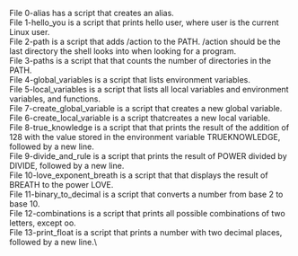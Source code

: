 File 0-alias has a script that creates an alias.\
File 1-hello_you is a script that prints hello user, where user is the current Linux user.\
File 2-path is a script that adds /action to the PATH. /action should be the last directory the shell looks into when looking for a program.\
File 3-paths is a script that that counts the number of directories in the PATH.\
File 4-global_variables is a script that lists environment variables.\
File 5-local_variables is a script that lists all local variables and environment variables, and functions.\
File 7-create_global_variable is a script that creates a new global variable.\
File 6-create_local_variable is a script thatcreates a new local variable.\
File 8-true_knowledge is a script that that prints the result of the addition of 128 with the value stored in the environment variable TRUEKNOWLEDGE, followed by a new line.\
File 9-divide_and_rule is a script that prints the result of POWER divided by DIVIDE, followed by a new line.\
File 10-love_exponent_breath is a script that that displays the result of BREATH to the power LOVE.\
File 11-binary_to_decimal is a script that converts a number from base 2 to base 10.\
File 12-combinations is a script that prints all possible combinations of two letters, except oo.\
File 13-print_float is a script that prints a number with two decimal places, followed by a new line.\
